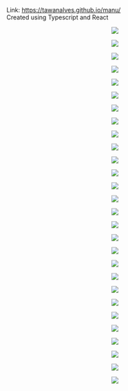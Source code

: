   Link: https://tawanalves.github.io/manu/
  <br>
  Created using Typescript and React
  <p align ="center">
 <img src="src/assets/1.png">
 <p><p>
  <p align ="center">
 <img src="src/assets/2.png">
 <p>
  <p align ="center">
 <img src="src/assets/3.png">
 <p>
  <p align ="center">
 <img src="src/assets/4.png">
 <p>
  <p align ="center">
 <img src="src/assets/5.png">
 <p>
  <p align ="center">
 <img src="src/assets/6.png">
 <p>
   <p align ="center">
 <img src="src/assets/7.png">
 <p>
  <p align ="center">
 <img src="src/assets/8.png">
 <p>
  <p align ="center">
 <img src="src/assets/9.png">
 <p>
  <p align ="center">
 <img src="src/assets/10.png">
 <p>
   <p align ="center">
 <img src="src/assets/11.png">
 <p>
   <p align ="center">
 <img src="src/assets/12.png">
 <p>
   <p align ="center">
 <img src="src/assets/13.png">
 <p>
  <p align ="center">
 <img src="src/assets/21.png">
 <p><p>
  <p align ="center">
 <img src="src/assets/22.png">
 <p>
  <p align ="center">
 <img src="src/assets/23.png">
 <p>
  <p align ="center">
 <img src="src/assets/24.png">
 <p>
  <p align ="center">
 <img src="src/assets/25.png">
 <p>
  <p align ="center">
 <img src="src/assets/26.png">
 <p>
   <p align ="center">
 <img src="src/assets/27.png">
 <p>
  <p align ="center">
 <img src="src/assets/28.png">
 <p>
  <p align ="center">
 <img src="src/assets/29.png">
 </p>
 <p align ="center">
 <img src="src/assets/30.png">
 <p><p>
   <p align ="center">
 <img src="src/assets/31.png">
 <p><p>
  <p align ="center">
 <img src="src/assets/32.png">
 <p>
  <p align ="center">
 <img src="src/assets/33.png">
 <p>
  <p align ="center">
 <img src="src/assets/34.png">
 <p>
  <p align ="center">
 <img src="src/assets/35.png">
 <p>
